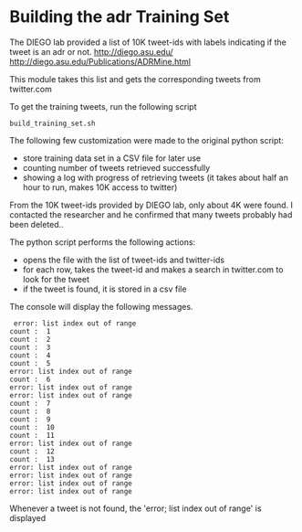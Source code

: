 # Building the adr Training Set

The DIEGO lab provided a list of 10K tweet-ids with labels indicating if  the tweet is an adr or not. 
 http://diego.asu.edu/
 http://diego.asu.edu/Publications/ADRMine.html
 
This module takes this list and gets the corresponding tweets from twitter.com

To get the training tweets, run the following script
```
build_training_set.sh
```



 The following few customization were made to the original python script:
 * store training data set in a CSV file for later use
 * counting number of tweets retrieved successfully
 * showing a log with progress of retrieving tweets (it takes about half an hour to run, makes 10K access to twitter)


From the 10K tweet-ids provided by DIEGO lab, only about 4K were found.
I contacted the researcher and he confirmed that many tweets probably had been deleted.. 


The python script performs the following actions:

 * opens the file with the list of tweet-ids and twitter-ids
 * for each row, takes the tweet-id and makes a search in twitter.com to look for the tweet
 * if the tweet is found, it is stored in a csv file
 
 The console will display the following messages.
 

 ```
  error: list index out of range
count :  1
count :  2
count :  3
count :  4
count :  5
 error: list index out of range
count :  6
 error: list index out of range
 error: list index out of range
count :  7
count :  8
count :  9
count :  10
count :  11
 error: list index out of range
count :  12
count :  13
 error: list index out of range
 error: list index out of range
 error: list index out of range
 error: list index out of range
 ```
  Whenever a tweet is not found, the 'error; list index out of range' is displayed
